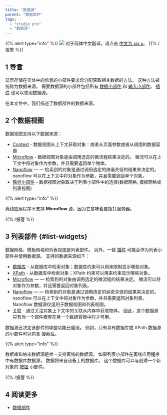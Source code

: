 ```yaml
---
title: "数据源"
parent: "数据部件"
tags:
  - "studio pro"
  - "数据源"
---
```


{{% alert type="info" %}}
<img src="attachments/chinese-translation/china.png" style="display: inline-block; margin: 0" /> 对于简体中文翻译，请点击 [中文为 xix x](https://cdn.mendix.tencent-cloud.com/documentation/refguide8/data-sources.pdf)。
{{% /报警 %}}

## 1 导言

显示存储在实体中的信息的小部件要求您分配获取相关数据的方法。 这种方法被统称为数据来源。 需要数据源的小部件包括所有 [数据小部件](data-widgets) 和 [输入小部件](input-widgets)。 [插件](/apidocs-mxsdk/apidocs/pluggable-widgets) 也可以使用数据源。

在本文件中，我们描述了数据部件的数据来源。

## 2 个数据视图

数据视图支持以下数据来源：

*   [Context](context-source) - 数据视图从上下文获取对象：或者从页面参数或者从周围的数据容器
*   [Microflow](microflow-source) - 数据视图对象是由调用选定的微流程结果决定的。 微流可以在上下文中将对象作为参数，并且需要返回单个物体。
*   [Nanoflow](nanoflow-source) — — 检索到的对象是通过调用选定的纳诺夫低的结果来决定的。 nanoflow 可以在上下文中将对象作为参数，并且需要返回单个对象。
*   [聆听小部件](listen-to-grid-source) - 数据视图对象取决于列表小部件中的选择(数据网格, 模板网格或列表视图)

{{% alert type="info" %}}

离线应用程序不支持 **Microflow** 源，因为它意味着要拨打服务器。

{{% /报警 %}}

## 3 列表部件 {#list-widgets}

数据网格、模板网格和列表视图是列表部件。 另外，一些 [插件](/apidocs-mxsdk/apidocs/pluggable-widgets) 可能会作为列表小部件并使用数据源。 支持的数据来源如下：

*   [数据库](database-source) - 从数据库中检索对象；数据库约束可以用来限制显示哪些对象。
*   [XPath](xpath-source) - 从数据库中检索对象；XPath 约束可以用来约束显示哪些对象。
*   [Microflow](microflow-source) — — 检索到的对象由调用选定的微流程的结果决定。 微流可以将对象作为参数，并且需要返回对象列表。
*   [Nanoflow](nanoflow-source) — — 检索到的对象是通过调用选定的纳诺夫低的结果来决定的。 nanoflow 可以在上下文中将对象作为参数，并且需要返回对象列表。 Nanoflow 数据源仅适用于数据视图和列表视图。
*   [关联](association-source) - 通过关注对象上下文中的关联从内存中获取物体。 因此，这个数据源只有当一个部件嵌套在另一个数据容器中时才可用。

 数据源还决定该部件的哪些功能已启用。 例如，只有具有数据库或 XPath 数据源的小部件可以包含 [搜索栏](search-bar)。

{{% alert type="info" %}}

数据库和纳米数据源是唯一支持离线的数据源。 如果列表小部件在离线应用程序中有数据库数据源， 数据将来自设备上的数据库。 这个数据库可以与创建一个新对象的 [按钮](button-properties) 小部件。

{{% /报警 %}}

## 4 阅读更多

* [数据部件](data-widgets)
